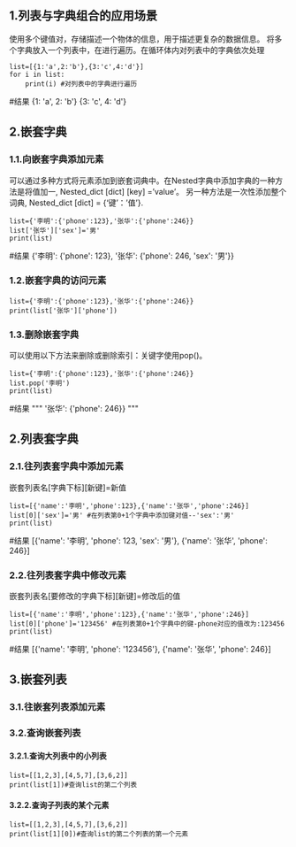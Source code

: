 ## 1.列表与字典组合的应用场景

使用多个键值对，存储描述一个物体的信息，用于描述更复杂的数据信息。
将多个字典放入一个列表中，在进行遍历。在循环体内对列表中的字典依次处理

```
list=[{1:'a',2:'b'},{3:'c',4:'d'}]
for i in list:
    print(i) #对列表中的字典进行遍历
```

#结果
{1: 'a', 2: 'b'}
{3: 'c', 4: 'd'}

## 2.嵌套字典

### 1.1.向嵌套字典添加元素

可以通过多种方式将元素添加到嵌套词典中。在Nested字典中添加字典的一种方法是将值加一, 
Nested_dict [dict] [key] =’value’。
另一种方法是一次性添加整个词典, Nested_dict [dict] = {‘键’：’值’}.

```
list={'李明':{'phone':123},'张华':{'phone':246}}
list['张华']['sex']='男'
print(list)
```

#结果
{'李明': {'phone': 123}, '张华': {'phone': 246, 'sex': '男'}}

### 1.2.嵌套字典的访问元素

```
list={'李明':{'phone':123},'张华':{'phone':246}}
print(list['张华']['phone'])
```

### 1.3.删除嵌套字典

可以使用以下方法来删除或删除索引：关键字使用pop()。

```
list={'李明':{'phone':123},'张华':{'phone':246}}
list.pop('李明')
print(list)
```

#结果
"""
'张华': {'phone': 246}}
"""

## 2.列表套字典

### 2.1.往列表套字典中添加元素

嵌套列表名[字典下标][新键]=新值 

```
list=[{'name':'李明','phone':123},{'name':'张华','phone':246}]
list[0]['sex']='男' #在列表第0+1个字典中添加键对值--'sex':'男'
print(list)
```

#结果
[{'name': '李明', 'phone': 123, 'sex': '男'}, {'name': '张华', 'phone': 246}]

### 2.2.往列表套字典中修改元素

嵌套列表名[要修改的字典下标][新键]=修改后的值 

```
list=[{'name':'李明','phone':123},{'name':'张华','phone':246}]
list[0]['phone']='123456' #在列表第0+1个字典中的键-phone对应的值改为:123456
print(list)
```

#结果
[{'name': '李明', 'phone': '123456'}, {'name': '张华', 'phone': 246}]

## 3.嵌套列表

### 3.1.往嵌套列表添加元素

### 3.2.查询嵌套列表

#### 3.2.1.查询大列表中的小列表

```
list=[[1,2,3],[4,5,7],[3,6,2]]
print(list[1])#查询list的第二个列表
```

#### 3.2.2.查询子列表的某个元素

```
list=[[1,2,3],[4,5,7],[3,6,2]]
print(list[1][0])#查询list的第二个列表的第一个元素
```